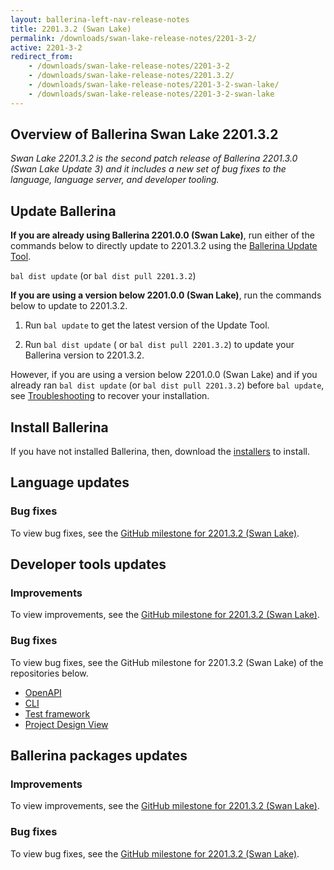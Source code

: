 ```yaml
---
layout: ballerina-left-nav-release-notes
title: 2201.3.2 (Swan Lake) 
permalink: /downloads/swan-lake-release-notes/2201-3-2/
active: 2201-3-2
redirect_from: 
    - /downloads/swan-lake-release-notes/2201-3-2
    - /downloads/swan-lake-release-notes/2201.3.2/
    - /downloads/swan-lake-release-notes/2201-3-2-swan-lake/
    - /downloads/swan-lake-release-notes/2201-3-2-swan-lake
---
```


## Overview of Ballerina Swan Lake 2201.3.2

<em>Swan Lake 2201.3.2 is the second patch release of Ballerina 2201.3.0 (Swan Lake Update 3) and it includes a new set of bug fixes to the language, language server, and developer tooling.</em>

## Update Ballerina

**If you are already using Ballerina 2201.0.0 (Swan Lake)**, run either of the commands below to directly update to 2201.3.2 using the [Ballerina Update Tool](/learn/cli-documentation/update-tool/).

`bal dist update` (or `bal dist pull 2201.3.2`)

**If you are using a version below 2201.0.0 (Swan Lake)**, run the commands below to update to 2201.3.2.

1. Run `bal update` to get the latest version of the Update Tool.

2. Run `bal dist update` ( or `bal dist pull 2201.3.2`) to update your Ballerina version to 2201.3.2.

However, if you are using a version below 2201.0.0 (Swan Lake) and if you already ran `bal dist update` (or `bal dist pull 2201.3.2`) before `bal update`, see [Troubleshooting](/downloads/swan-lake-release-notes/swan-lake-2201.0.0#troubleshooting) to recover your installation.

## Install Ballerina

If you have not installed Ballerina, then, download the [installers](/downloads/#swanlake) to install.

## Language updates

### Bug fixes

To view bug fixes, see the [GitHub milestone for 2201.3.2 (Swan Lake)](https://github.com/ballerina-platform/ballerina-lang/issues?q=is%3Aissue+label%3AType%2FBug+is%3Aclosed+milestone%3A2201.3.2+label%3ATeam%2FCompilerFE).

## Developer tools updates

### Improvements

To view improvements, see the [GitHub milestone for 2201.3.2 (Swan Lake)](https://github.com/ballerina-platform/ballerina-lang/issues?q=is%3Aissue+label%3AArea%2FCLI+is%3Aclosed+milestone%3A2201.3.2+label%3AType%2FImprovement+).

### Bug fixes
To view bug fixes, see the GitHub milestone for 2201.3.2 (Swan Lake) of the repositories below.

- [OpenAPI](https://github.com/ballerina-platform/openapi-tools/issues?q=is%3Aissue+milestone%3A%22Swan+Lake+2201.3.2%22+is%3Aclosed)
- [CLI](https://github.com/ballerina-platform/ballerina-lang/issues?q=is%3Aissue+label%3AArea%2FCLI+is%3Aclosed+milestone%3A2201.3.2+label%3AType%2FBug+)
- [Test framework](https://github.com/ballerina-platform/ballerina-lang/issues?q=is%3Aissue+label%3AArea%2FTestFramework+is%3Aclosed+milestone%3A2201.3.2+label%3AType%2FBug+)
- [Project Design View](https://github.com/ballerina-platform/ballerina-lang/issues?q=is%3Aissue+label%3AArea%2FProjectDesignTool+is%3Aclosed+milestone%3A2201.3.2+label%3AType%2FBug+)

## Ballerina packages updates

### Improvements

To view improvements, see the [GitHub milestone for 2201.3.2 (Swan Lake)](https://github.com/ballerina-platform/ballerina-lang/issues?q=is%3Aissue+label%3AArea%2FProjectAPI+is%3Aclosed+milestone%3A2201.3.2+label%3AType%2FImprovement+).

### Bug fixes

To view bug fixes, see the [GitHub milestone for 2201.3.2 (Swan Lake)](https://github.com/ballerina-platform/ballerina-lang/issues?q=is%3Aissue+label%3AArea%2FProjectAPI+is%3Aclosed+milestone%3A2201.3.2+label%3AType%2FBug+).
